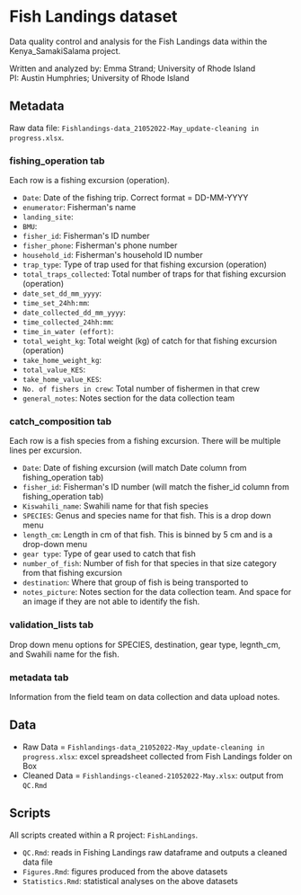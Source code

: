# Fish Landings dataset
Data quality control and analysis for the Fish Landings data within the Kenya_SamakiSalama project.

Written and analyzed by: Emma Strand; University of Rhode Island  
PI: Austin Humphries; University of Rhode Island 

## Metadata 

Raw data file: `Fishlandings-data_21052022-May_update-cleaning in progress.xlsx`.  

### fishing_operation tab 

 Each row is a fishing excursion (operation).

- `Date`: Date of the fishing trip. Correct format = DD-MM-YYYY 
- `enumerator`: Fisherman's name  
- `landing_site`: 
- `BMU`: 
- `fisher_id`: Fisherman's ID number
- `fisher_phone`: Fisherman's phone number 
- `household_id`: Fisherman's household ID number 
- `trap_type`: Type of trap used for that fishing excursion (operation)
- `total_traps_collected`: Total number of traps for that fishing excursion (operation)
- `date_set_dd_mm_yyyy`: 
- `time_set_24hh:mm`:
- `date_collected_dd_mm_yyyy`:
- `time_collected_24hh:mm`:
- `time_in_water (effort)`:
- `total_weight_kg`: Total weight (kg) of catch for that fishing excursion (operation)
- `take_home_weight_kg`:
- `total_value_KES`:
- `take_home_value_KES`:
- `No. of fishers in crew`: Total number of fishermen in that crew 
- `general_notes`: Notes section for the data collection team

### catch_composition tab 

Each row is a fish species from a fishing excursion. There will be multiple lines per excursion. 

- `Date`: Date of fishing excursion (will match Date column from fishing_operation tab)
- `fisher_id`: Fisherman's ID number (will match the fisher_id column from fishing_operation tab)
- `Kiswahili_name`: Swahili name for that fish species 
- `SPECIES`: Genus and species name for that fish. This is a drop down menu  
- `length_cm`: Length in cm of that fish. This is binned by 5 cm and is a drop-down menu
- `gear type`: Type of gear used to catch that fish 
- `number_of_fish`: Number of fish for that species in that size category from that fishing excursion
- `destination`: Where that group of fish is being transported to
- `notes_picture`: Notes section for the data collection team. And space for an image if they are not able to identify the fish. 

### validation_lists tab

Drop down menu options for SPECIES, destination, gear type, legnth_cm, and Swahili name for the fish. 

### metadata tab

Information from the field team on data collection and data upload notes. 

## Data 

- Raw Data = `Fishlandings-data_21052022-May_update-cleaning in progress.xlsx`: excel spreadsheet collected from Fish Landings folder on Box    
- Cleaned Data = `Fishlandings-cleaned-21052022-May.xlsx`: output from `QC.Rmd` 

## Scripts 

All scripts created within a R project: `FishLandings`. 

- `QC.Rmd`: reads in Fishing Landings raw dataframe and outputs a cleaned data file   
- `Figures.Rmd`: figures produced from the above datasets  
- `Statistics.Rmd`: statistical analyses on the above datasets  
